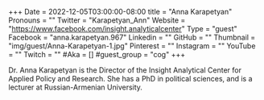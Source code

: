+++
Date = 2022-12-05T03:00:00-08:00
title = "Anna Karapetyan"
Pronouns = ""
Twitter = "Karapetyan_Ann"
Website = "https://www.facebook.com/insight.analyticalcenter"
Type = "guest"
Facebook = "anna.karapetyan.967"
Linkedin = ""
GitHub = ""
Thumbnail = "img/guest/Anna-Karapetyan-1.jpg"
Pinterest = ""
Instagram = ""
YouTube = ""
Twitch = ""
#Aka = []
#guest_group = "cog"
+++

Dr. Anna Karapetyan is the Director of the Insight Analytical Center for Applied Policy and Research. She has a PhD in political sciences, and is a lecturer at Russian-Armenian University.
